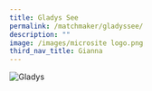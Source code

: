 ```yaml
---
title: Gladys See
permalink: /matchmaker/gladyssee/
description: ""
image: /images/microsite logo.png
third_nav_title: Gianna
---
```

<img border="0" alt="Gladys" src="https://i.ibb.co/MCPWgx1/Gladys.png">